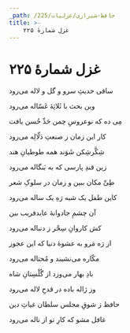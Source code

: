 ```yaml
---
_path: /حافظ-شیرازی/غزلیات/225
title: >-
    غزل شمارهٔ ۲۲۵
---
```

# غزل شمارهٔ ۲۲۵

<div class="b" id="bn1"><div class="m1"><p>ساقی حدیثِ سرو و گل و لاله می‌رود</p></div>
<div class="m2"><p>وین بحث با ثَلاثِهٔ غَسّاله می‌رود</p></div></div>
<div class="b" id="bn2"><div class="m1"><p>مِی ده که نوعروسِ چمن حَدِّ حُسن یافت</p></div>
<div class="m2"><p>کار این زمان ز صنعتِ دَلّالِه می‌رود</p></div></div>
<div class="b" id="bn3"><div class="m1"><p>شِکَّرشِکن شَوَند همه طوطیانِ هند</p></div>
<div class="m2"><p>زین قندِ پارسی که به بَنگاله می‌رود</p></div></div>
<div class="b" id="bn4"><div class="m1"><p>طِیِّ مکان ببین و زمان در سلوکِ شعر</p></div>
<div class="m2"><p>کاین طفل یک شبه رَهِ یک ساله می‌رود</p></div></div>
<div class="b" id="bn5"><div class="m1"><p>آن چشمِ جادوانهٔ عابدفریب بین</p></div>
<div class="m2"><p>کش کاروانِ سِحْر ز دنباله می‌رود</p></div></div>
<div class="b" id="bn6"><div class="m1"><p>از رَه مَرو به عشوهٔ دنیا که این عجوز</p></div>
<div class="m2"><p>مکّاره می‌نشیند و مُحتاله می‌رود</p></div></div>
<div class="b" id="bn7"><div class="m1"><p>بادِ بهار می‌وزد از گُلْسِتانِ شاه</p></div>
<div class="m2"><p>وز ژاله باده در قدحِ لاله می‌رود</p></div></div>
<div class="b" id="bn8"><div class="m1"><p>حافظ ز شوقِ مجلس سلطان غیاثِ دین</p></div>
<div class="m2"><p>غافل مشو که کارِ تو از ناله می‌رود</p></div></div>
